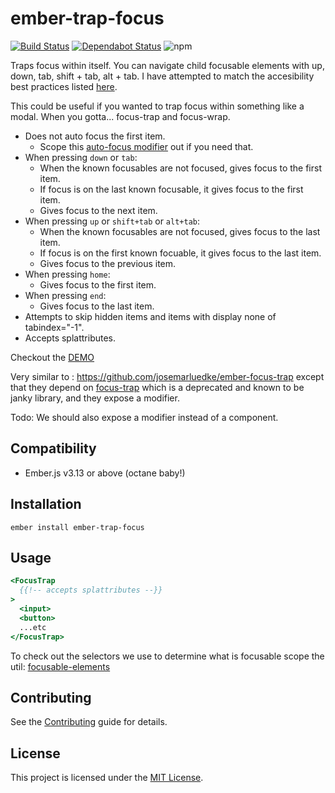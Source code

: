 # ember-trap-focus

[![Build Status](https://travis-ci.org/Duder-onomy/ember-trap-focus.svg?branch=master)](https://travis-ci.org/Duder-onomy/ember-trap-focus)
[![Dependabot Status](https://api.dependabot.com/badges/status?host=github&repo=Duder-onomy/ember-trap-focus)](https://dependabot.com)
![npm](https://img.shields.io/npm/v/ember-trap-focus)

Traps focus within itself. You can navigate child focusable elements with up, down, tab, shift + tab, alt + tab. I have attempted to match the accesibility best practices listed [here](https://www.w3.org/TR/wai-aria-practices/examples/menu-button/menu-button-links.html).

This could be useful if you wanted to trap focus within something like a modal. When you gotta... focus-trap and focus-wrap.

* Does not auto focus the first item.
  * Scope this [auto-focus modifier](https://github.com/qonto/ember-autofocus-modifier) out if you need that.
* When pressing `down` or `tab`:
  * When the known focusables are not focused, gives focus to the first item.
  * If focus is on the last known focusable, it gives focus to the first item.
  * Gives focus to the next item.
* When pressing `up` or `shift+tab` or `alt+tab`:
  * When the known focusables are not focused, gives focus to the last item.
  * If focus is on the first known focuable, it gives focus to the last item.
  * Gives focus to the previous item.
* When pressing `home`:
  * Gives focus to the first item.
* When pressing `end`:
  * Gives focus to the last item.
* Attempts to skip hidden items and items with display none of tabindex="-1".
* Accepts splattributes.

Checkout the [DEMO](https://duder-onomy.github.io/ember-trap-focus/)

Very similar to : https://github.com/josemarluedke/ember-focus-trap except that they depend on [focus-trap](https://github.com/davidtheclark/focus-trap) which is a deprecated and known to be janky library, and they expose a modifier.

Todo: We should also expose a modifier instead of a component.

Compatibility
------------------------------------------------------------------------------

* Ember.js v3.13 or above (octane baby!)

Installation
------------------------------------------------------------------------------

```
ember install ember-trap-focus
```

Usage
------------------------------------------------------------------------------

```handlebars
<FocusTrap
  {{!-- accepts splattributes --}}
>
  <input>
  <button>
  ...etc
</FocusTrap>
```

To check out the selectors we use to determine what is focusable scope the util: [focusable-elements](addon/utils/focusable-elements.js)

Contributing
------------------------------------------------------------------------------

See the [Contributing](CONTRIBUTING.md) guide for details.


License
------------------------------------------------------------------------------

This project is licensed under the [MIT License](LICENSE.md).
